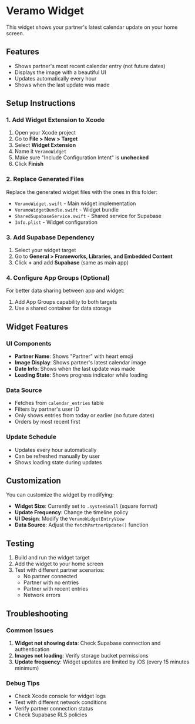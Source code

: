 # Veramo Widget

This widget shows your partner's latest calendar update on your home screen.

## Features

- Shows partner's most recent calendar entry (not future dates)
- Displays the image with a beautiful UI
- Updates automatically every hour
- Shows when the last update was made

## Setup Instructions

### 1. Add Widget Extension to Xcode

1. Open your Xcode project
2. Go to **File > New > Target**
3. Select **Widget Extension**
4. Name it `VeramoWidget`
5. Make sure "Include Configuration Intent" is **unchecked**
6. Click **Finish**

### 2. Replace Generated Files

Replace the generated widget files with the ones in this folder:

- `VeramoWidget.swift` - Main widget implementation
- `VeramoWidgetBundle.swift` - Widget bundle
- `SharedSupabaseService.swift` - Shared service for Supabase
- `Info.plist` - Widget configuration

### 3. Add Supabase Dependency

1. Select your widget target
2. Go to **General > Frameworks, Libraries, and Embedded Content**
3. Click **+** and add **Supabase** (same as main app)

### 4. Configure App Groups (Optional)

For better data sharing between app and widget:

1. Add App Groups capability to both targets
2. Use a shared container for data storage

## Widget Features

### UI Components
- **Partner Name**: Shows "Partner" with heart emoji
- **Image Display**: Shows partner's latest calendar image
- **Date Info**: Shows when the last update was made
- **Loading State**: Shows progress indicator while loading

### Data Source
- Fetches from `calendar_entries` table
- Filters by partner's user ID
- Only shows entries from today or earlier (no future dates)
- Orders by most recent first

### Update Schedule
- Updates every hour automatically
- Can be refreshed manually by user
- Shows loading state during updates

## Customization

You can customize the widget by modifying:

- **Widget Size**: Currently set to `.systemSmall` (square format)
- **Update Frequency**: Change the timeline policy
- **UI Design**: Modify the `VeramoWidgetEntryView`
- **Data Source**: Adjust the `fetchPartnerUpdate()` function

## Testing

1. Build and run the widget target
2. Add the widget to your home screen
3. Test with different partner scenarios:
   - No partner connected
   - Partner with no entries
   - Partner with recent entries
   - Network errors

## Troubleshooting

### Common Issues

1. **Widget not showing data**: Check Supabase connection and authentication
2. **Images not loading**: Verify storage bucket permissions
3. **Update frequency**: Widget updates are limited by iOS (every 15 minutes minimum)

### Debug Tips

- Check Xcode console for widget logs
- Test with different network conditions
- Verify partner connection status
- Check Supabase RLS policies
